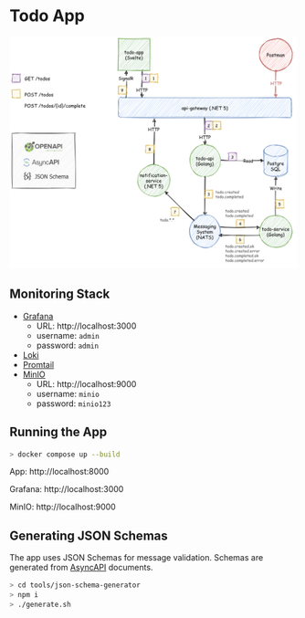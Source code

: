 # Todo App

![Todo App Architecture](doc/architecture.png)

## Monitoring Stack

- [Grafana](https://grafana.com/oss/grafana/)
  - URL: http://localhost:3000
  - username: `admin`
  - password: `admin`
- [Loki](https://grafana.com/oss/loki/)
- [Promtail](https://grafana.com/docs/loki/latest/clients/promtail/)
- [MinIO](https://min.io/)
  - URL: http://localhost:9000
  - username: `minio`
  - password: `minio123`

## Running the App

```bash
> docker compose up --build
```

App: http://localhost:8000

Grafana: http://localhost:3000

MinIO: http://localhost:9000

## Generating JSON Schemas

The app uses JSON Schemas for message validation. Schemas are generated from [AsyncAPI](https://www.asyncapi.com/) documents.

```bash
> cd tools/json-schema-generator
> npm i
> ./generate.sh
```
